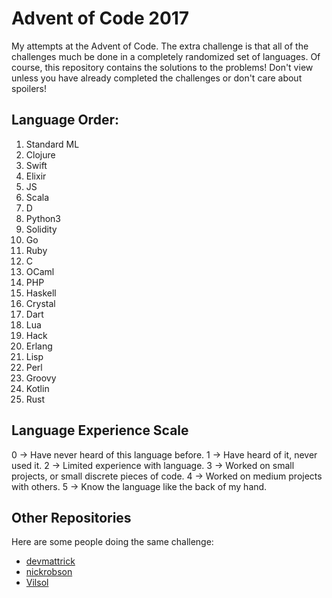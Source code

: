 # Advent of Code 2017

My attempts at the Advent of Code. The extra challenge is that all of the challenges much be done in a completely randomized set of languages. Of course, this repository contains the solutions to the problems! Don't view unless you have already completed the challenges or don't care about spoilers!

## Language Order:

1. Standard ML
2. Clojure
3. Swift
4. Elixir
5. JS
6. Scala
7. D
8. Python3
9. Solidity
10. Go
11. Ruby
12. C
13. OCaml
14. PHP
15. Haskell
16. Crystal
17. Dart
18. Lua
19. Hack
20. Erlang
21. Lisp
22. Perl
23. Groovy
24. Kotlin
25. Rust

## Language Experience Scale

0 -> Have never heard of this language before.
1 -> Have heard of it, never used it.
2 -> Limited experience with language.
3 -> Worked on small projects, or small discrete pieces of code.
4 -> Worked on medium projects with others.
5 -> Know the language like the back of my hand.

## Other Repositories
Here are some people doing the same challenge:

* [devmattrick](https://github.com/devmattrick/AdventOfCode2017)
* [nickrobson](https://github.com/nickrobson/adventofcode-2017)
* [Vilsol](https://github.com/Vilsol/AdventOfCode2017)
